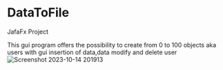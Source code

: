 # DataToFile
JafaFx Project

This gui program offers the possibility to create from 0 to 100 objects aka users with gui insertion of data,data modify and delete user
![Screenshot 2023-10-14 201913](https://github.com/Danielken11/DataToFile/assets/105623990/3fe7cba3-0301-4bcc-9caa-a44637f7c907)
